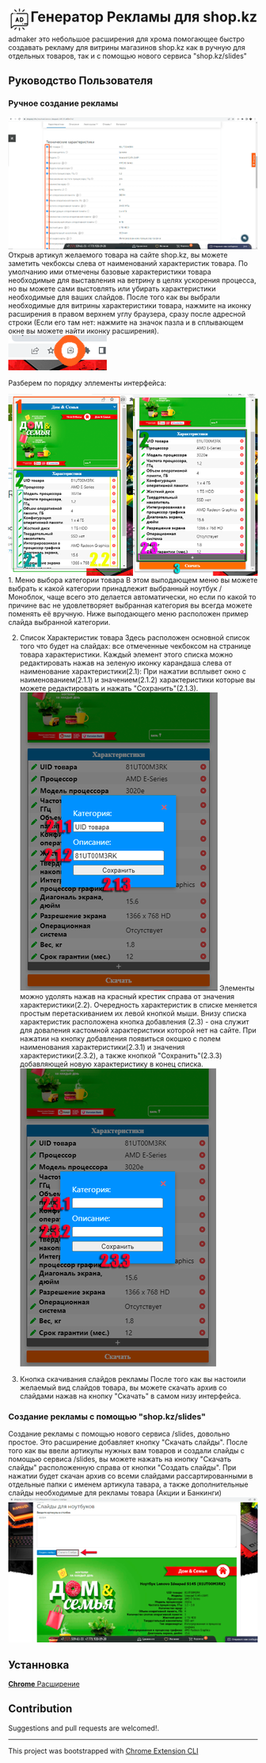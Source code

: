 # <img src="public/icons/icon_48.png" width="45" align="left"> Генератор Рекламы для shop.kz

admaker это небольшое расширения для хрома помогающее быстро создавать рекламу для витрины магазинов shop.kz как в ручную для отдельных товаров, так и с помощью нового сервиса "shop.kz/slides"

## Руководство Пользователя

### Ручное создание рекламы

  <img src="readme_src/readme_img_1.png" align="centre">
  Открыв артикул желаемого товара на сайте shop.kz, вы можете заметить чекбоксы слева от наименований характеристик товара. По умолчанию ими отмечены базовые характеристики товара необходимые для выставления на ветрину в целях ускорения процесса, но вы можете сами выстовлять или убирать характеристики необходимые для ваших слайдов.
  После того как вы выбрали необходимые для витрины характеристики товара, нажмите на иконку расширения в правом верхнем углу браузера, сразу после адресной строки (Если его там нет: нажмите на значок пазла и в сплывающем окне вы можете найти иконку расширения).
  <img src="readme_src/readme_img_2.png" align="centre">

Разберем по порядку эллементы интерфейса:

  <div style="display:flex;">
  <img src="readme_src/readme_img_3.png" style="width:50%">
  <img src="readme_src/readme_img_4.png" style="width:50%">
  </div>
  1. Меню выбора категории товара
     В этом выподающем меню вы можете выбрать к какой категории принадлежит выбранный ноутбук / Моноблок, чаще всего это делается автоматически, но если по какой то причине вас не удовлетворяет выбранная категория вы всегда можете поменять её вручную.
     Ниже выподающего меню расположен пример слайда выбранной категории.

2. Список Характеристик товара
   Здесь расположен основной список того что будет на слайдах: все отмеченные чекбоксом на странице товара характеристики.
   Каждый элемент этого списка можно редактировать нажав на зеленую иконку карандаша слева от наименование характеристики(2.1): При нажатии всплывет окно с наименованием(2.1.1) и значением(2.1.2) характеристики которые вы можете редактировать и нажать "Сохранить"(2.1.3).
   <img src="readme_src/readme_img_5.png">
   Элементы можно удолять нажав на красный крестик справа от значения характеристики(2.2).
   Очередность характеристик в списке меняется простым перетаскиванием их левой кнопкой мыши.
   Внизу списка характеристик расположена кнопка добавления (2.3) - она служит для доваления кастомной характеристики которой нет на сайте. При нажатии на кнопку добавления появиться окошко с полем наименования характеристики(2.3.1) и значения характеристики(2.3.2), а также кнопкой "Сохранить"(2.3.3) добавляющей новую характеристику в конец списка.
   <img src="readme_src/readme_img_6.png">

3. Кнопка скачивания слайдов рекламы
   После того как вы настоили желаемый вид слайдов товара, вы можете скачать архив со слайдами нажав на кнопку "Скачать" в самом низу интерфейса.

### Создание рекламы с помощью "shop.kz/slides"

Создание рекламы с помощью нового сервиса /slides, довольно простое. Это расширение добавляет кнопку "Скачать слайды". После того как вы ввели артикулы нужных вам товаров и создали слайды с помощью сервиса /slides, вы можете нажать на кнопку "Скачать слайды" расположенную справа от кнопки "Создать слайды". При нажатии будет скачан архив со всеми слайдами рассартированными в отдельные папки с именем артикула тавара, а также дополнительные слайды необходимые для рекламы товара (Акции и Банкинги)
<img src="readme_src/readme_img_7.png">

## Устанновка

[**Chrome** Расширение](https://chrome.google.com/webstore/detail/shopkz-admaker/jppdoeeahgmlocjjeedjldfmohjomcoa?hl=ru) <!-- TODO: Add chrome extension link inside parenthesis -->

## Contribution

Suggestions and pull requests are welcomed!.

---

This project was bootstrapped with [Chrome Extension CLI](https://github.com/dutiyesh/chrome-extension-cli)
